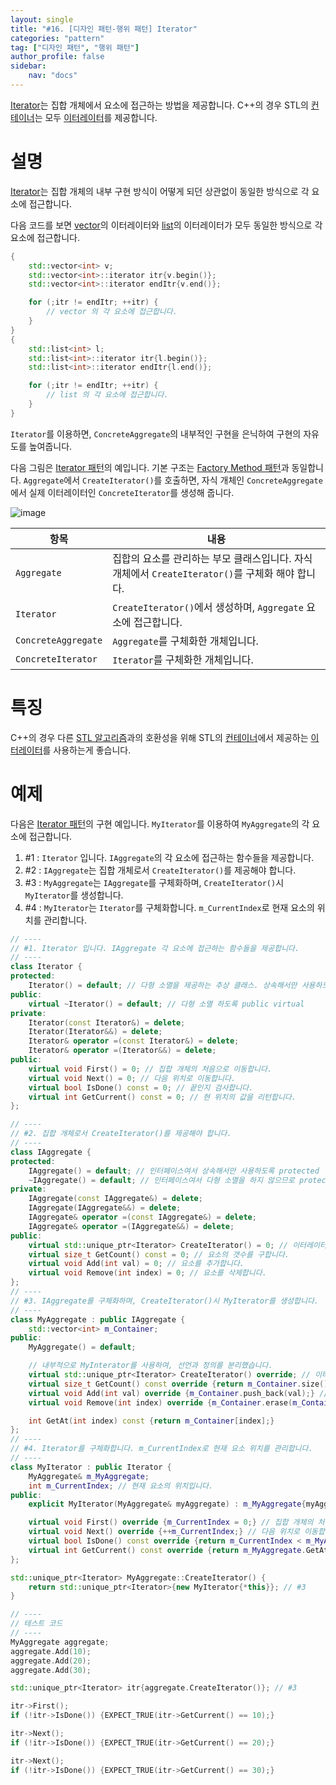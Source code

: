 ```yaml
---
layout: single
title: "#16. [디자인 패턴-행위 패턴] Iterator"
categories: "pattern"
tag: ["디자인 패턴", "행위 패턴"]
author_profile: false
sidebar: 
    nav: "docs"
---
```


[Iterator](https://tango1202.github.io/pattern/pattern-iterator/)는 집합 개체에서 요소에 접근하는 방법을 제공합니다. C++의 경우 STL의 [컨테이너](https://tango1202.github.io/legacy-cpp-stl/legacy-cpp-stl-container/)는 모두 [이터레이터](https://tango1202.github.io/legacy-cpp-stl/legacy-cpp-stl-iterator/)를 제공합니다.

# 설명

[Iterator](https://tango1202.github.io/pattern/pattern-iterator/)는 집합 개체의 내부 구현 방식이 어떻게 되던 상관없이 동일한 방식으로 각 요소에 접근합니다.

다음 코드를 보면 [vector](https://tango1202.github.io/legacy-cpp-stl/legacy-cpp-stl-vector/)의 이터레이터와 [list](https://tango1202.github.io/legacy-cpp-stl/legacy-cpp-stl-container/#%EC%8B%9C%ED%80%80%EC%8A%A4-%EC%BB%A8%ED%85%8C%EC%9D%B4%EB%84%88)의 이터레이터가 모두 동일한 방식으로 각 요소에 접근합니다.

```cpp
{
    std::vector<int> v;
    std::vector<int>::iterator itr{v.begin()};
    std::vector<int>::iterator endItr{v.end()};

    for (;itr != endItr; ++itr) {
        // vector 의 각 요소에 접근합니다.
    }
}
{
    std::list<int> l;
    std::list<int>::iterator itr{l.begin()};
    std::list<int>::iterator endItr{l.end()};

    for (;itr != endItr; ++itr) {
        // list 의 각 요소에 접근합니다.
    }
}
```

`Iterator`를 이용하면, `ConcreteAggregate`의 내부적인 구현을 은닉하여 구현의 자유도를 높여줍니다.

다음 그림은 [Iterator 패턴](https://tango1202.github.io/pattern/pattern-iterator/)의 예입니다. 기본 구조는 [Factory Method 패턴](https://tango1202.github.io/pattern/pattern-factory-method/)과 동일합니다. `Aggregate`에서 `CreateIterator()`를 호출하면, 자식 개체인 `ConcreteAggregate`에서 실제 이터레이터인 `ConcreteIterator`를 생성해 줍니다. 

![image](https://github.com/tango1202/tango1202.github.io/assets/133472501/232fec7d-3ed2-4eb5-a7e8-e31c8d360009)

|항목|내용|
|--|--|
|`Aggregate`|집합의 요소를 관리하는 부모 클래스입니다. 자식 개체에서 `CreateIterator()`를 구체화 해야 합니다.|
|`Iterator`|`CreateIterator()`에서 생성하며, `Aggregate` 요소에 접근합니다.|
|`ConcreteAggregate`|`Aggregate`를 구체화한 개체입니다.|
|`ConcreteIterator`|`Iterator`를 구체화한 개체입니다.|

# 특징

C++의 경우 다른 [STL 알고리즘](https://tango1202.github.io/mordern-cpp-stl/mordern-cpp-stl-algorithm/)과의 호환성을 위해 STL의 [컨테이너](https://tango1202.github.io/legacy-cpp-stl/legacy-cpp-stl-container/)에서 제공하는 [이터레이터](https://tango1202.github.io/legacy-cpp-stl/legacy-cpp-stl-iterator/)를 사용하는게 좋습니다.

# 예제

다음은 [Iterator 패턴](https://tango1202.github.io/pattern/pattern-iterator/)의 구현 예입니다. `MyIterator`를 이용하여 `MyAggregate`의 각 요소에 접근합니다.

1. #1 : `Iterator` 입니다. `IAggregate`의 각 요소에 접근하는 함수들을 제공합니다.
2. #2 : `IAggregate`는 집합 개체로서 `CreateIterator()`를 제공해야 합니다.
3. #3 : `MyAggregate`는 `IAggregate`를 구체화하며, `CreateIterator()`시 `MyIterator`를 생성합니다.
4. #4 : `MyIterator`는 `Iterator`를 구체화합니다. `m_CurrentIndex`로 현재 요소의 위치를 관리합니다.

```cpp
// ----
// #1. Iterator 입니다. IAggregate 각 요소에 접근하는 함수들을 제공합니다.
// ----
class Iterator {
protected:
    Iterator() = default; // 다형 소멸을 제공하는 추상 클래스. 상속해서만 사용하도록 protected
public:
    virtual ~Iterator() = default; // 다형 소멸 하도록 public virtual
private:
    Iterator(const Iterator&) = delete; 
    Iterator(Iterator&&) = delete; 
    Iterator& operator =(const Iterator&) = delete; 
    Iterator& operator =(Iterator&&) = delete; 
public:
    virtual void First() = 0; // 집합 개체의 처음으로 이동합니다.
    virtual void Next() = 0; // 다음 위치로 이동합니다.
    virtual bool IsDone() const = 0; // 끝인지 검사합니다. 
    virtual int GetCurrent() const = 0; // 현 위치의 값을 리턴합니다.
};

// ----
// #2. 집합 개체로서 CreateIterator()를 제공해야 합니다. 
// ----
class IAggregate {
protected:
    IAggregate() = default; // 인터페이스여서 상속해서만 사용하도록 protected
    ~IAggregate() = default; // 인터페이스여서 다형 소멸을 하지 않으므로 protected non-virtual
private:
    IAggregate(const IAggregate&) = delete;
    IAggregate(IAggregate&&) = delete;
    IAggregate& operator =(const IAggregate&) = delete;
    IAggregate& operator =(IAggregate&&) = delete;    
public:
    virtual std::unique_ptr<Iterator> CreateIterator() = 0; // 이터레이터를 생성합니다.
    virtual size_t GetCount() const = 0; // 요소의 갯수를 구합니다.
    virtual void Add(int val) = 0; // 요소를 추가합니다.
    virtual void Remove(int index) = 0; // 요소를 삭제합니다.
};
// ----
// #3. IAggregate를 구체화하며, CreateIterator()시 MyIterator를 생성합니다.
// ----
class MyAggregate : public IAggregate {
    std::vector<int> m_Container;
public:
    MyAggregate() = default;

    // 내부적으로 MyInterator를 사용하여, 선언과 정의를 분리했습니다.
    virtual std::unique_ptr<Iterator> CreateIterator() override; // 이터레이터를 생성합니다. 
    virtual size_t GetCount() const override {return m_Container.size();} // 요소의 갯수를 구합니다.
    virtual void Add(int val) override {m_Container.push_back(val);} // 요소를 추가합니다.
    virtual void Remove(int index) override {m_Container.erase(m_Container.begin() + index);} // 요소를 삭제합니다.

    int GetAt(int index) const {return m_Container[index];}
};
// ----
// #4. Iterator를 구체화합니다. m_CurrentIndex로 현재 요소 위치를 관리합니다.
// ----
class MyIterator : public Iterator {
    MyAggregate& m_MyAggregate;
    int m_CurrentIndex; // 현재 요소의 위치입니다.
public:
    explicit MyIterator(MyAggregate& myAggregate) : m_MyAggregate{myAggregate}, m_CurrentIndex{0} {}

    virtual void First() override {m_CurrentIndex = 0;} // 집합 개체의 처음으로 이동합니다.
    virtual void Next() override {++m_CurrentIndex;} // 다음 위치로 이동합니다.
    virtual bool IsDone() const override {return m_CurrentIndex < m_MyAggregate.GetCount() ? false : true;} // 끝인지 검사합니다. 
    virtual int GetCurrent() const override {return m_MyAggregate.GetAt(m_CurrentIndex);} // 현 위치의 값을 리턴합니다.
};

std::unique_ptr<Iterator> MyAggregate::CreateIterator() {
    return std::unique_ptr<Iterator>{new MyIterator{*this}}; // #3
}

// ----
// 테스트 코드
// ----        
MyAggregate aggregate;
aggregate.Add(10);
aggregate.Add(20);
aggregate.Add(30);

std::unique_ptr<Iterator> itr{aggregate.CreateIterator()}; // #3

itr->First();
if (!itr->IsDone()) {EXPECT_TRUE(itr->GetCurrent() == 10);}

itr->Next();
if (!itr->IsDone()) {EXPECT_TRUE(itr->GetCurrent() == 20);}

itr->Next();
if (!itr->IsDone()) {EXPECT_TRUE(itr->GetCurrent() == 30);}
```

